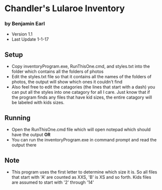 # Chandler's Lularoe Inventory
### by Benjamin Earl

- Version 1.1 
- Last Update 1-1-17

## Setup
- Copy inventoryProgram.exe, RunThisOne.cmd, and styles.txt into the folder which contains all the folders of photos
- Edit the styles.txt file so that it contains all the names of the folders of photos, the output will show which ones it couldn't find
- Also feel free to edit the catagories (the lines that start with a dash) you can put all the styles into one catagory for all I care. Just know that if the program finds any files that have kid sizes, the entire catagory will be labeled with kids sizes.

## Running
- Open the RunThisOne.cmd file which will open notepad which should have the output
  **OR**
- You can run the inventoryProgram.exe in command prompt and read the output there

## Note
- This program uses the first letter to determine which size it is. So all files that start with 'A' are counted as XXS, 'B' is XS and so forth. Kids files are assumed to start with '2' through '14'
